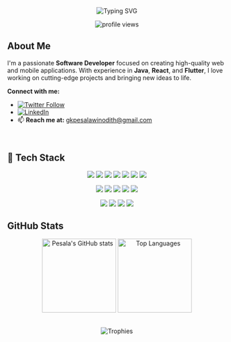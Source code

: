 <div align="center">
  <img src="https://readme-typing-svg.herokuapp.com?font=Orbitron&color=00FFFF&size=50&center=true&vCenter=true&height=60&width=800&lines=Hi,+I'm+Pesala+Winodith;Software+Developer;Web+Developer;Mobile+App+Developer;NoCode+Game+Developer;+Welcome+to+My+Profile!;Let’s+Explore+the+Future!" alt="Typing SVG">
</div>

<p align="center">
  <img src="https://komarev.com/ghpvc/?username=pesala-x&label=Visitors&color=00FFFF&style=for-the-badge" alt="profile views" />
</p>


## About Me

I'm a passionate **Software Developer** focused on creating high-quality web and mobile applications. With experience in **Java**, **React**, and **Flutter**, I love working on cutting-edge projects and bringing new ideas to life.

**Connect with me:**
- [![Twitter Follow](https://img.shields.io/twitter/follow/pesalawinodith?style=social)](https://twitter.com/pesalawinodith)
- [![LinkedIn](https://img.shields.io/badge/LinkedIn-Connect-blue?style=social&logo=linkedin)](https://www.linkedin.com/in/pesala-winodith-893740279/)
- 📫 **Reach me at:** [gkpesalawinodith@gmail.com](mailto:gkpesalawinodith@gmail.com)
<p></p>
<p></p>
<br/>

## 🚀 Tech Stack

<div align="center">
  <img src="https://img.shields.io/badge/HTML5-black?style=for-the-badge&logo=html5&logoColor=E34F26" />
  <img src="https://img.shields.io/badge/CSS3-black?style=for-the-badge&logo=css3&logoColor=1572B6" />
  <img src="https://img.shields.io/badge/JavaScript-black?style=for-the-badge&logo=javascript&logoColor=F7DF1E" />
  <img src="https://img.shields.io/badge/TailwindCSS-black?style=for-the-badge&logo=tailwindcss&logoColor=06B6D4" />
  <img src="https://img.shields.io/badge/React-black?style=for-the-badge&logo=react&logoColor=61DAFB" />
  <img src="https://img.shields.io/badge/Redux-black?style=for-the-badge&logo=redux&logoColor=764ABC" />
  <img src="https://img.shields.io/badge/Next.js-black?style=for-the-badge&logo=next.js&logoColor=white" />
</div>
<p></p>
<div align="center">
  <img src="https://img.shields.io/badge/Node.js-black?style=for-the-badge&logo=node.js&logoColor=339933" />
  <img src="https://img.shields.io/badge/Express-black?style=for-the-badge&logo=express&logoColor=white" />
  <img src="https://img.shields.io/badge/MongoDB-black?style=for-the-badge&logo=mongodb&logoColor=47A248" />
  <img src="https://img.shields.io/badge/PostgreSQL-black?style=for-the-badge&logo=postgresql&logoColor=336791" />
  <img src="https://img.shields.io/badge/Firebase-black?style=for-the-badge&logo=firebase&logoColor=FFCA28" />
</div>
<p></p>
<div align="center">
  <img src="https://img.shields.io/badge/Docker-black?style=for-the-badge&logo=docker&logoColor=2496ED" />
  <img src="https://img.shields.io/badge/Git-black?style=for-the-badge&logo=git&logoColor=F05032" />
  <img src="https://img.shields.io/badge/GitHub-black?style=for-the-badge&logo=github&logoColor=white" />
  <img src="https://img.shields.io/badge/Figma-black?style=for-the-badge&logo=figma&logoColor=F24E1E" />
</div>

## GitHub Stats
<div align="center">
  <img src="https://github-readme-stats.vercel.app/api?username=pesala-x&show_icons=true&theme=radical" alt="Pesala's GitHub stats" height="170"/>
  <img src="https://github-readme-stats.vercel.app/api/top-langs/?username=pesala-x&layout=compact&theme=radical" alt="Top Languages" height="170"/>
</div>

<div>
  <br>
  <p>
    
  </p>
</div>

<div align="center">
  <img src="https://github-profile-trophy.vercel.app/?username=pesala-x&theme=darkhub&row=1&column=6" alt="Trophies" />
</div>
